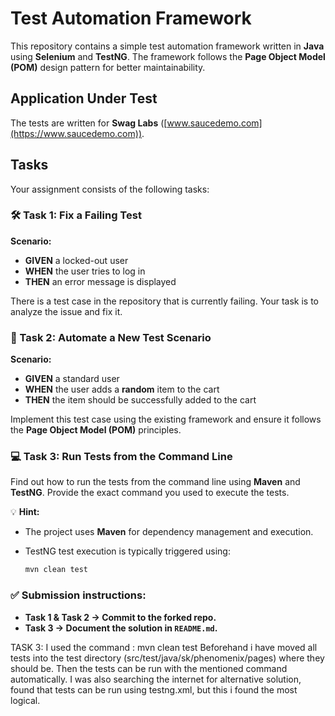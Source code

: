 # Test Automation Framework  

This repository contains a simple test automation framework written in **Java** using **Selenium** and **TestNG**. The framework follows the **Page Object Model (POM)** design pattern for better maintainability.  

## Application Under Test  
The tests are written for **Swag Labs** ([www.saucedemo.com](https://www.saucedemo.com)).  

## Tasks  
Your assignment consists of the following tasks:  

### 🛠 Task 1: Fix a Failing Test  
**Scenario:**  
- **GIVEN** a locked-out user  
- **WHEN** the user tries to log in  
- **THEN** an error message is displayed  

There is a test case in the repository that is currently failing. Your task is to analyze the issue and fix it.  

### 📝 Task 2: Automate a New Test Scenario  
**Scenario:**  
- **GIVEN** a standard user  
- **WHEN** the user adds a **random** item to the cart  
- **THEN** the item should be successfully added to the cart  

Implement this test case using the existing framework and ensure it follows the **Page Object Model (POM)** principles.  

### 💻 Task 3: Run Tests from the Command Line  
Find out how to run the tests from the command line using **Maven** and **TestNG**. Provide the exact command you used to execute the tests.  

💡 **Hint:**  
- The project uses **Maven** for dependency management and execution.  
- TestNG test execution is typically triggered using:  

  ```sh
  mvn clean test

### ✅ Submission instructions:  
- **Task 1 & Task 2 → Commit to the forked repo.**  
- **Task 3 → Document the solution in `README.md`.**  


TASK 3: 
I used the command : mvn clean test
Beforehand i have moved all tests into the test directory (src/test/java/sk/phenomenix/pages) where they should be.
Then the tests can be run with the mentioned command automatically. 
I was also searching the internet for alternative solution, found that tests can be run using testng.xml,
but this i found the most logical. 